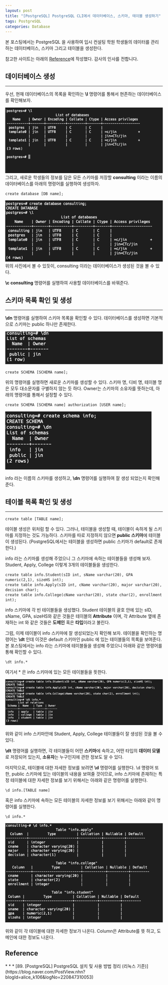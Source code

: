 ```yaml
---
layout: post
title: "[PostgreSQL] PostgreSQL CLI에서 데이터베이스, 스키마, 테이블 생성하기"
tags: PostgreSQL 
categories: Database 
---
```

본 포스팅에서는 PostgreSQL 을 사용하여 입시 컨설팅 학원 학생들의 데이터를 관리하는 데이터베이스, 스키마 그리고 테이블을 생성한다.  

참고한 사이트는 아래의 [Reference](#ref)에 작성했다. 감사의 인사를 전합니다.

## 데이터베이스 생성 
* * *
우선, 현재 데이터베이스의 목록을 확인하는 **\l** 명령어를 통해서 현존하는 데이터베이스를 확인해보자.  

![image1](/images/postgres02-1.png)
그리고, 새로운 학생들의 정보를 담은 모든 스키마를 저장할 **consulting** 이라는 이름의 데이터베이스를 아래의 명령어를 실행하여 생성하자.  

```
create database [DB name];
```

![image2](/images/postgres02-2.png)
위의 사진에서 볼 수 있듯이, consulting 이라는 데이터베이스가 생성된 것을 볼 수 있다.  

**\c consulting** 명령어를 실행하여 사용할 데이터베이스를 바꿔준다.

## 스키마 목록 확인 및 생성
* * *
**\dn** 명령어를 실행하여 스키마 목록을 확인할 수 있다. 데이터베이스를 생성하면 기본적으로 스키마는 public 하나만 존재한다.  

![image3](/images/postgres02-3.png)

```
create SCHEMA [SCHEMA name];
```
위의 명령어를 실행하면 새로운 스키마를 생성할 수 있다. 스키마 명, 디비 명, 테이블 명은 모두 대소문자를 구별하지 않는 듯 하다.
Owner는 스키마의 소유자를 뜻하는데, 아래의 명령어를 통해서 설정할 수 있다. 
```
create SCHEMA [SCHEMA name] authorization [USER name];
```

![image4](/images/postgres02-4.png)

info 라는 이름의 스키마를 생성하고, **\dn** 명령어를 실행하여 잘 생성 되었는지 확인해 준다.  

## 테이블 목록 확인 및 생성
* * *
```
create table [TABLE name];
```
테이블 생성은 위처럼 할 수 있다. 그러나, 테이블을 생성할 때, 테이블이 속하게 될 스키마를 지정하는 것도 가능하다. 스키마를 따로 지정하지 않으면 **public 스키마**에 테이블이 생성된다. (PostgreSQL에서는 테이블을 생성하면 public 스키마가 default로 존재한다.)  

info 라는 스키마를 생성해 주었으니 그 스키마에 속하는 테이블들을 생성해 보자. Student, Apply, College 이렇게 3개의 테이블들을 생성한다.  

``` 
create table info.Student(sID int, sName varchar(20), GPA numeric(2,1), sizeHS int);
create table info.Apply(sID int, cName varchar(20), major varchar(20), decision char);
create table info.College(cName varchar(20), state char(2), enrollment int);
```

info 스키마에 각 빈 테이블들을 생성했다. Student 테이블의 괄호 안에 있는 sID, sName, GPA, sizeHS와 같은 것들은 테이블의 **Attribute** 이며, 각 Attribute 옆에 존재하는 int 와 같은 것들은 **도메인** 혹은 **타입**이라고 불린다.  

그럼, 이제 테이블이 info 스키마에 잘 생성되었는지 확인해 보자. 테이블을 확인하는 명령어는 **\dt** 인데 이것은 default 스키마인 public 에 있는 테이블들의 목록을 보여준다. 본 포스팅에서는 info 라는 스키마에 테이블들을 생성해 주었으니 아래와 같은 명령어를 통해 확인할 수 있다.  
```
\dt info.*
```
여기서 * 은 info 스키마에 있는 모든 테이블들을 뜻한다.  

![image5](/images/postgres02-5.png)

위와 같이 info 스키마안에 Student, Apply, College 테이블들이 잘 생성된 것을 볼 수 있다.

**\dt** 명령어를 실행하면, 각 테이블들이 어떤 **스키마**에 속하고, 어떤 타입의 **데이터 모델**로 저장되어 있는지, **소유자**는 누구인지에 관한 정보도 알 수 있다.

마지막으로, 테이블에 대한 자세한 정보를 보려면 **\d** 명령어를 실행한다. \d 명령어 또한, public 스키마에 있는 테이블의 내용을 보여줄 것이므로, info 스키마에 존재하는 특정 테이블에 대한 자세한 정보를 보기 위해서는 아래와 같은 명령어를 실행한다. 
```
\d info.[TABLE name]
``` 

혹은 info 스키마에 속하는 모든 테이블의 자세한 정보를 보기 위해서는 아래와 같이 명령어를 실행한다.  
```
\d info.*
```
![image6](/images/postgres02-6.png)

위와 같이 각 테이블에 대한 자세한 정보가 나온다. Column은 Attribute를 뜻 하고, 도메인에 대한 정보도 나온다.
<h2 id="ref">Reference</h2>
* * *
[89. [PostgreSQL] PostgreSQL 설치 및 사용 방법 정리 (리눅스 기준)](https://blog.naver.com/PostView.nhn?blogId=alice_k106&logNo=220847310053)
